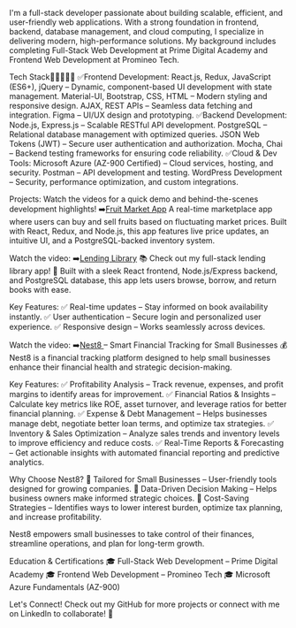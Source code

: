 I'm a full-stack developer passionate about building scalable, efficient, and user-friendly web applications. With a strong foundation in frontend, backend, database management, and cloud computing, I specialize in delivering modern, high-performance solutions. My background includes completing Full-Stack Web Development at Prime Digital Academy and Frontend Web Development at Promineo Tech.

Tech Stack👩🏼‍💻💽📱
✅Frontend Development:
React.js, Redux, JavaScript (ES6+), jQuery – Dynamic, component-based UI development with state management.
Material-UI, Bootstrap, CSS, HTML – Modern styling and responsive design.
AJAX, REST APIs – Seamless data fetching and integration.
Figma – UI/UX design and prototyping.
✅Backend Development:
Node.js, Express.js – Scalable RESTful API development.
PostgreSQL – Relational database management with optimized queries.
JSON Web Tokens (JWT) – Secure user authentication and authorization.
Mocha, Chai – Backend testing frameworks for ensuring code reliability.
✅Cloud & Dev Tools:
Microsoft Azure (AZ-900 Certified) – Cloud services, hosting, and security.
Postman – API development and testing.
WordPress Development – Security, performance optimization, and custom integrations.

Projects:
Watch the videos for a quick demo and behind-the-scenes development highlights!
➡️[Fruit Market App](https://youtu.be/ktinLmaFKmQ?si=OJCFm35vRiA-ahrD)
A real-time marketplace app where users can buy and sell fruits based on fluctuating market prices. Built with React, Redux, and Node.js, this app features live price updates, an intuitive UI, and a PostgreSQL-backed inventory system.

Watch the video:
➡️[Lending Library](https://youtu.be/jl3JgsaUAHg?si=F5FQCdi_QprGbXbz) 📚
Check out my full-stack lending library app! 🚀 Built with a sleek React frontend, Node.js/Express backend, and PostgreSQL database, this app lets users browse, borrow, and return books with ease.

Key Features:
✅ Real-time updates – Stay informed on book availability instantly.
✅ User authentication – Secure login and personalized user experience.
✅ Responsive design – Works seamlessly across devices.

Watch the video:
➡️[Nest8 ](https://youtu.be/tyZw5iQzEtM?si=FUrFbd25LZa06MYF)– Smart Financial Tracking for Small Businesses 💰
Nest8 is a financial tracking platform designed to help small businesses enhance their financial health and strategic decision-making.

Key Features:
✅ Profitability Analysis – Track revenue, expenses, and profit margins to identify areas for improvement.
✅ Financial Ratios & Insights – Calculate key metrics like ROE, asset turnover, and leverage ratios for better financial planning.
✅ Expense & Debt Management – Helps businesses manage debt, negotiate better loan terms, and optimize tax strategies.
✅ Inventory & Sales Optimization – Analyze sales trends and inventory levels to improve efficiency and reduce costs.
✅ Real-Time Reports & Forecasting – Get actionable insights with automated financial reporting and predictive analytics.

Why Choose Nest8?
🔹 Tailored for Small Businesses – User-friendly tools designed for growing companies.
🔹 Data-Driven Decision Making – Helps business owners make informed strategic choices.
🔹 Cost-Saving Strategies – Identifies ways to lower interest burden, optimize tax planning, and increase profitability.

Nest8 empowers small businesses to take control of their finances, streamline operations, and plan for long-term growth.

Education & Certifications
🎓 Full-Stack Web Development – Prime Digital Academy
🎓 Frontend Web Development – Promineo Tech
🎓 Microsoft Azure Fundamentals (AZ-900)

Let's Connect!
Check out my GitHub for more projects or connect with me on LinkedIn to collaborate! 🚀



<!---
Heather-Haymond/Heather-Haymond is a ✨ special ✨ repository because its `README.md` (this file) appears on your GitHub profile.
You can click the Preview link to take a look at your changes.
--->

